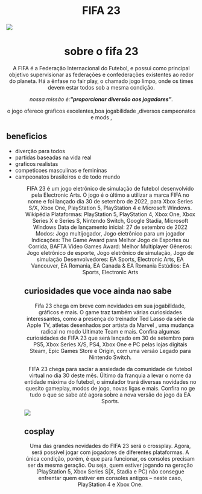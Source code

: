 <DOCTIPE html>
<html lang="pt-br">
    <head>
        <meta charset="utf-8">       
        <link rel="stylesheet" href="style.css">      
    <body>
        <title>fifa 23</title>
        <h1 style="text-align: center">FIFA 23</h1>
        <img src="137503969/775b8cf2-162a-4de8-8a14-d8f9f4300bf3">
        <h1 style="text-align: center">sobre o fifa 23</h1>
        <p style="text-align: center">A FIFA é a Federação Internacional do Futebol,
         e possui como principal objetivo supervisionar as federações e confederações existentes
         ao redor do planeta. 
         Há a ênfase no fair play, o chamado jogo limpo, onde os times devem 
         estar todos sob a mesma condição.</p>     
        <p style="text-align: center"><em>nossa missão é:<strong>"proporcionar 
        diversão aos jogadores"</strong>.</em></p>       
        <p style="text-align : center ">o jogo oferece graficos excelentes,boa jogabilidade ,diversos campeonatos e mods ,     
        <h2>beneficios</h2> 
        <ul>
            <li>diverção para todos </li>
            <li>partidas baseadas na vida real</li>
            <li>graficos realistas
            <li>competicoes masculinas e femininas</li>
            <li>campeonatos brasileiros e de todo mundo</li>
        <ul>
        <p style="text-align: center;">FIFA 23 é um jogo eletrônico de simulação de futebol desenvolvido pela Electronic Arts. O jogo é o último a utilizar a marca FIFA no nome e foi lançado dia 30 de setembro de 2022, para Xbox Series S/X, Xbox One, PlayStation 5, PlayStation 4 e Microsoft Windows. Wikipédia
            Plataformas: PlayStation 5, PlayStation 4, Xbox One, Xbox Series X e Series S, Nintendo Switch, Google Stadia, Microsoft Windows
            Data de lançamento inicial: 27 de setembro de 2022
            Modos: Jogo multijogador, Jogo eletrônico para um jogador
            Indicações: The Game Award para Melhor Jogo de Esportes ou Corrida, BAFTA Video Games Award: Melhor Multiplayer
            Gêneros: Jogo eletrônico de esporte, Jogo eletrônico de simulação, Jogo de simulação
            Desenvolvedores: EA Sports, Electronic Arts, EA Vancouver, EA Romania, EA Canada & EA Romania
            Estúdios: EA Sports, Electronic Arts</p>
        <h2>curiosidades que voce ainda nao sabe</h2>
        <p style="text-align: center;">Fifa 23 chega em breve com novidades em sua jogabilidade, gráficos e mais. O game traz também várias curiosidades interessantes, como a presença do treinador Ted Lasso da série da Apple TV, atletas desenhados por artista da Marvel , uma mudança radical no modo Ultimate Team e mais.
            Confira algumas curiosidades de FIFA 23 que será lançado em 30 de setembro para PS5, Xbox Series X/S, PS4, Xbox One e PC pelas lojas digitais Steam, Epic Games Store e Origin, com uma versão Legado para Nintendo Switch.</p>
        <p style="text-align: center;"> FIFA 23 chega para saciar a ansiedade da comunidade de futebol virtual no dia 30 deste mês. Último da franquia a levar o nome da entidade máxima do futebol, o simulador trará diversas novidades no quesito gameplay, modos de jogo, novas ligas e mais. Confira no ge tudo o que se sabe até agora sobre a nova versão do jogo da EA Sports.</p>
          <img src="cos.jpg" class="imagem2">
        <h2>cosplay</h2>
        <p style="text-align: center;">Uma das grandes novidades do FIFA 23 será o crossplay. Agora, será possível jogar com jogadores de diferentes plataformas. A única condição, porém, é que para funcionar, os consoles precisam ser da mesma geração. Ou seja, quem estiver jogando na geração (PlayStation 5, Xbox Series S|X, Stadia e PC) não consegue enfrentar quem estiver em consoles antigos – neste caso, PlayStation 4 e Xbox One.</p>
            <body>
<html>   
